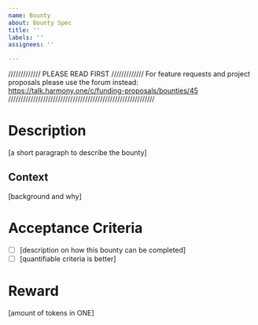 ```yaml
---
name: Bounty
about: Bounty Spec
title: ''
labels: ''
assignees: ''

---
```


///////////// PLEASE READ FIRST /////////////
For feature requests and project proposals please use the forum instead: https://talk.harmony.one/c/funding-proposals/bounties/45
///////////////////////////////////////////////////////////

# Description
[a short paragraph to describe the bounty]

## Context
[background and why]

# Acceptance Criteria
* [ ] [description on how this bounty can be completed]
* [ ] [quantifiable criteria is better]

# Reward
[amount of tokens in ONE]
